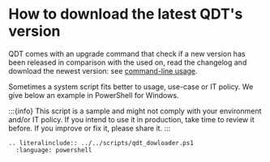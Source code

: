 # How to download the latest QDT's version

QDT comes with an upgrade command that check if a new version has been released in comparison with the used on, read the changelog and download the newest version: see [command-line usage](../usage/cli.md#upgrade-options).

Sometimes a system script fits better to usage, use-case or IT policy. We give below an example in PowerShell for Windows.

:::{info}
This script is a sample and might not comply with your environment and/or IT policy. If you intend to use it in production, take time to review it before. If you improve or fix it, please share it.
:::

```{eval-rst}
.. literalinclude:: ../../scripts/qdt_dowloader.ps1
  :language: powershell
```
